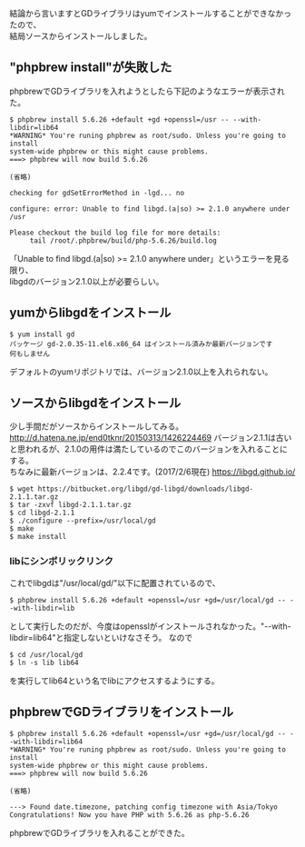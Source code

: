 結論から言いますとGDライブラリはyumでインストールすることができなかったので、  
結局ソースからインストールしました。

## "phpbrew install"が失敗した
phpbrewでGDライブラリを入れようとしたら下記のようなエラーが表示された。
```
$ phpbrew install 5.6.26 +default +gd +openssl=/usr -- --with-libdir=lib64
*WARNING* You're runing phpbrew as root/sudo. Unless you're going to install
system-wide phpbrew or this might cause problems.
===> phpbrew will now build 5.6.26

(省略)

checking for gdSetErrorMethod in -lgd... no

configure: error: Unable to find libgd.(a|so) >= 2.1.0 anywhere under /usr

Please checkout the build log file for more details:
	 tail /root/.phpbrew/build/php-5.6.26/build.log
```
「Unable to find libgd.(a|so) >= 2.1.0 anywhere under」というエラーを見る限り、  
libgdのバージョン2.1.0以上が必要らしい。


<!-- more -->



## yumからlibgdをインストール

```
$ yum install gd
パッケージ gd-2.0.35-11.el6.x86_64 はインストール済みか最新バージョンです
何もしません
```
デフォルトのyumリポジトリでは、バージョン2.1.0以上を入れられない。

## ソースからlibgdをインストール
少し手間だがソースからインストールしてみる。
http://d.hatena.ne.jp/end0tknr/20150313/1426224469
バージョン2.1.1は古いと思われるが、2.1.0の用件は満たしているのでこのバージョンを入れることにする。  
ちなみに最新バージョンは、2.2.4です。(2017/2/6現在)
https://libgd.github.io/
```
$ wget https://bitbucket.org/libgd/gd-libgd/downloads/libgd-2.1.1.tar.gz 
$ tar -zxvf libgd-2.1.1.tar.gz 
$ cd libgd-2.1.1
$ ./configure --prefix=/usr/local/gd
$ make
$ make install
```

### libにシンボリックリンク
これでlibgdは"/usr/local/gd/"以下に配置されているので、
```
$ phpbrew install 5.6.26 +default +openssl=/usr +gd=/usr/local/gd -- --with-libdir=lib
```
として実行したのだが、今度はopensslがインストールされなかった。"--with-libdir=lib64"と指定しないといけなさそう。
なので
```
$ cd /usr/local/gd
$ ln -s lib lib64
```
を実行してlib64という名でlibにアクセスするようにする。

## phpbrewでGDライブラリをインストール
```
$ phpbrew install 5.6.26 +default +openssl=/usr +gd=/usr/local/gd -- --with-libdir=lib64
*WARNING* You're runing phpbrew as root/sudo. Unless you're going to install
system-wide phpbrew or this might cause problems.
===> phpbrew will now build 5.6.26

(省略)

---> Found date.timezone, patching config timezone with Asia/Tokyo
Congratulations! Now you have PHP with 5.6.26 as php-5.6.26
```
phpbrewでGDライブラリを入れることができた。

